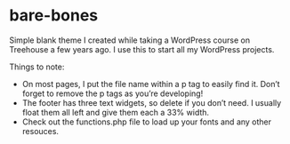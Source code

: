 # bare-bones
Simple blank theme I created while taking a WordPress course on Treehouse a few years ago.  I use this to start all my WordPress projects.

Things to note:
- On most pages, I put the file name within a p tag to easily find it.  Don’t forget to remove the p tags as you’re developing!
- The footer has three text widgets, so delete if you don’t need. I usually float them all left and give them each a 33% width.
- Check out the functions.php file to load up your fonts and any other resouces.
